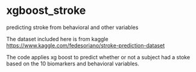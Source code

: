 # xgboost_stroke
predicting stroke from behavioral and other variables

The dataset included here is from kaggle https://www.kaggle.com/fedesoriano/stroke-prediction-dataset

The code applies xg boost to predict whether or not a subject had a stoke based on the 10 biomarkers and behavioral variables.
